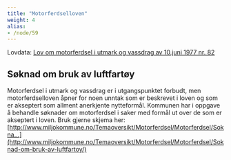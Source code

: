 ```yaml
---
title: "Motorferdsel­loven"
weight: 4
alias:
- /node/59
---
```


Lovdata: [Lov om motorferdsel i utmark og vassdrag av 10.juni 1977 nr. 82](https://lovdata.no/dokument/NL/lov/1977-06-10-82)

## Søknad om bruk av luftfartøy

Motorferdsel i utmark og vassdrag er i utgangspunktet forbudt, men motorferdselloven åpner for noen unntak som er beskrevet i loven og som er akseptert som allment anerkjente nytteformål. Kommunen har i oppgave å behandle søknader om motorferdsel i saker med formål ut over de som er akseptert i loven. Bruk gjerne skjema her: [http://www.miljokommune.no/Temaoversikt/Motorferdsel/Motorferdsel/Sokna…](http://www.miljokommune.no/Temaoversikt/Motorferdsel/Motorferdsel/Soknad-om-bruk-av-luftfartoy/)

